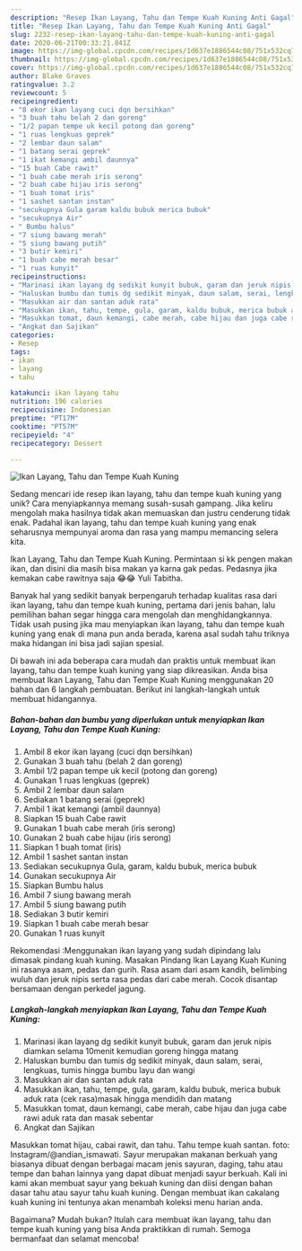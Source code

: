 ```yaml
---
description: "Resep Ikan Layang, Tahu dan Tempe Kuah Kuning Anti Gagal"
title: "Resep Ikan Layang, Tahu dan Tempe Kuah Kuning Anti Gagal"
slug: 2232-resep-ikan-layang-tahu-dan-tempe-kuah-kuning-anti-gagal
date: 2020-06-21T00:33:21.841Z
image: https://img-global.cpcdn.com/recipes/1d637e1886544c08/751x532cq70/ikan-layang-tahu-dan-tempe-kuah-kuning-foto-resep-utama.jpg
thumbnail: https://img-global.cpcdn.com/recipes/1d637e1886544c08/751x532cq70/ikan-layang-tahu-dan-tempe-kuah-kuning-foto-resep-utama.jpg
cover: https://img-global.cpcdn.com/recipes/1d637e1886544c08/751x532cq70/ikan-layang-tahu-dan-tempe-kuah-kuning-foto-resep-utama.jpg
author: Blake Graves
ratingvalue: 3.2
reviewcount: 5
recipeingredient:
- "8 ekor ikan layang cuci dqn bersihkan"
- "3 buah tahu belah 2 dan goreng"
- "1/2 papan tempe uk kecil potong dan goreng"
- "1 ruas lengkuas geprek"
- "2 lembar daun salam"
- "1 batang serai geprek"
- "1 ikat kemangi ambil daunnya"
- "15 buah Cabe rawit"
- "1 buah cabe merah iris serong"
- "2 buah cabe hijau iris serong"
- "1 buah tomat iris"
- "1 sashet santan instan"
- "secukupnya Gula garam kaldu bubuk merica bubuk"
- "secukupnya Air"
- " Bumbu halus"
- "7 siung bawang merah"
- "5 siung bawang putih"
- "3 butir kemiri"
- "1 buah cabe merah besar"
- "1 ruas kunyit"
recipeinstructions:
- "Marinasi ikan layang dg sedikit kunyit bubuk, garam dan jeruk nipis diamkan selama 10menit kemudian goreng hingga matang"
- "Haluskan bumbu dan tumis dg sedikit minyak, daun salam, serai, lengkuas, tumis hingga bumbu layu dan wangi"
- "Masukkan air dan santan aduk rata"
- "Masukkan ikan, tahu, tempe, gula, garam, kaldu bubuk, merica bubuk aduk rata (cek rasa)masak hingga mendidih dan matang"
- "Masukkan tomat, daun kemangi, cabe merah, cabe hijau dan juga cabe rawi aduk rata dan masak sebentar"
- "Angkat dan Sajikan"
categories:
- Resep
tags:
- ikan
- layang
- tahu

katakunci: ikan layang tahu 
nutrition: 196 calories
recipecuisine: Indonesian
preptime: "PT17M"
cooktime: "PT57M"
recipeyield: "4"
recipecategory: Dessert

---
```



![Ikan Layang, Tahu dan Tempe Kuah Kuning](https://img-global.cpcdn.com/recipes/1d637e1886544c08/751x532cq70/ikan-layang-tahu-dan-tempe-kuah-kuning-foto-resep-utama.jpg)

Sedang mencari ide resep ikan layang, tahu dan tempe kuah kuning yang unik? Cara menyiapkannya memang susah-susah gampang. Jika keliru mengolah maka hasilnya tidak akan memuaskan dan justru cenderung tidak enak. Padahal ikan layang, tahu dan tempe kuah kuning yang enak seharusnya mempunyai aroma dan rasa yang mampu memancing selera kita.

Ikan Layang, Tahu dan Tempe Kuah Kuning. Permintaan si kk pengen makan ikan, dan disini dia masih bisa makan ya karna gak pedas. Pedasnya jika kemakan cabe rawitnya saja 😂😂 Yuli Tabitha.

Banyak hal yang sedikit banyak berpengaruh terhadap kualitas rasa dari ikan layang, tahu dan tempe kuah kuning, pertama dari jenis bahan, lalu pemilihan bahan segar hingga cara mengolah dan menghidangkannya. Tidak usah pusing jika mau menyiapkan ikan layang, tahu dan tempe kuah kuning yang enak di mana pun anda berada, karena asal sudah tahu triknya maka hidangan ini bisa jadi sajian spesial.


Di bawah ini ada beberapa cara mudah dan praktis untuk membuat ikan layang, tahu dan tempe kuah kuning yang siap dikreasikan. Anda bisa membuat Ikan Layang, Tahu dan Tempe Kuah Kuning menggunakan 20 bahan dan 6 langkah pembuatan. Berikut ini langkah-langkah untuk membuat hidangannya.

<!--inarticleads1-->

##### Bahan-bahan dan bumbu yang diperlukan untuk menyiapkan Ikan Layang, Tahu dan Tempe Kuah Kuning:

1. Ambil 8 ekor ikan layang (cuci dqn bersihkan)
1. Gunakan 3 buah tahu (belah 2 dan goreng)
1. Ambil 1/2 papan tempe uk kecil (potong dan goreng)
1. Gunakan 1 ruas lengkuas (geprek)
1. Ambil 2 lembar daun salam
1. Sediakan 1 batang serai (geprek)
1. Ambil 1 ikat kemangi (ambil daunnya)
1. Siapkan 15 buah Cabe rawit
1. Gunakan 1 buah cabe merah (iris serong)
1. Gunakan 2 buah cabe hijau (iris serong)
1. Siapkan 1 buah tomat (iris)
1. Ambil 1 sashet santan instan
1. Sediakan secukupnya Gula, garam, kaldu bubuk, merica bubuk
1. Gunakan secukupnya Air
1. Siapkan  Bumbu halus
1. Ambil 7 siung bawang merah
1. Ambil 5 siung bawang putih
1. Sediakan 3 butir kemiri
1. Siapkan 1 buah cabe merah besar
1. Gunakan 1 ruas kunyit


Rekomendasi :Menggunakan ikan layang yang sudah dipindang lalu dimasak pindang kuah kuning. Masakan Pindang Ikan Layang Kuah Kuning ini rasanya asam, pedas dan gurih. Rasa asam dari asam kandih, belimbing wuluh dan jeruk nipis serta rasa pedas dari cabe merah. Cocok disantap bersamaan dengan perkedel jagung. 

<!--inarticleads2-->

##### Langkah-langkah menyiapkan Ikan Layang, Tahu dan Tempe Kuah Kuning:

1. Marinasi ikan layang dg sedikit kunyit bubuk, garam dan jeruk nipis diamkan selama 10menit kemudian goreng hingga matang
1. Haluskan bumbu dan tumis dg sedikit minyak, daun salam, serai, lengkuas, tumis hingga bumbu layu dan wangi
1. Masukkan air dan santan aduk rata
1. Masukkan ikan, tahu, tempe, gula, garam, kaldu bubuk, merica bubuk aduk rata (cek rasa)masak hingga mendidih dan matang
1. Masukkan tomat, daun kemangi, cabe merah, cabe hijau dan juga cabe rawi aduk rata dan masak sebentar
1. Angkat dan Sajikan


Masukkan tomat hijau, cabai rawit, dan tahu. Tahu tempe kuah santan. foto: Instagram/@andian_ismawati. Sayur merupakan makanan berkuah yang biasanya dibuat dengan berbagai macam jenis sayuran, daging, tahu atau tempe dan bahan lainnya yang dapat dibuat menjadi sayur berkuah. Kali ini kami akan membuat sayur yang bekuah kuning dan diisi dengan bahan dasar tahu atau sayur tahu kuah kuning. Dengan membuat ikan cakalang kuah kuning ini tentunya akan menambah koleksi menu harian anda. 

Bagaimana? Mudah bukan? Itulah cara membuat ikan layang, tahu dan tempe kuah kuning yang bisa Anda praktikkan di rumah. Semoga bermanfaat dan selamat mencoba!
